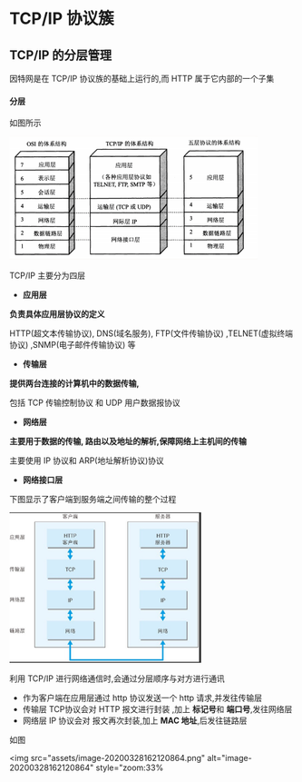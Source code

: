 # TCP/IP 协议簇

## TCP/IP 的分层管理

因特网是在 TCP/IP 协议族的基础上运行的,而 HTTP 属于它内部的一个子集

#### 分层

如图所示

![image-20200328192006338](assets/image-20200328192006338.png)

TCP/IP 主要分为四层

- **应用层**

**负责具体应用层协议的定义**

HTTP(超文本传输协议), DNS(域名服务), FTP(文件传输协议) ,TELNET(虚拟终端协议) ,SNMP(电子邮件传输协议)  等

- **传输层**

**提供两台连接的计算机中的数据传输,**

包括 TCP 传输控制协议 和 UDP 用户数据报协议

- **网络层**

**主要用于数据的传输, 路由以及地址的解析,保障网络上主机间的传输**

主要使用 IP 协议和 ARP(地址解析协议)协议

- **网络接口层**





下图显示了客户端到服务端之间传输的整个过程

<img src="assets/image-20200328161550181.png" alt="image-20200328161550181" style="zoom: 33%;" />

利用 TCP/IP 进行网络通信时,会通过分层顺序与对方进行通讯

- 作为客户端在应用层通过 http 协议发送一个 http 请求,并发往传输层
- 传输层 TCP协议会对 HTTP 报文进行封装 ,加上 **标记号**和 **端口号**,发往网络层
- 网络层 IP 协议会对 报文再次封装,加上 **MAC 地址**,后发往链路层

如图

<img src="assets/image-20200328162120864.png" alt="image-20200328162120864" style="zoom:33%

